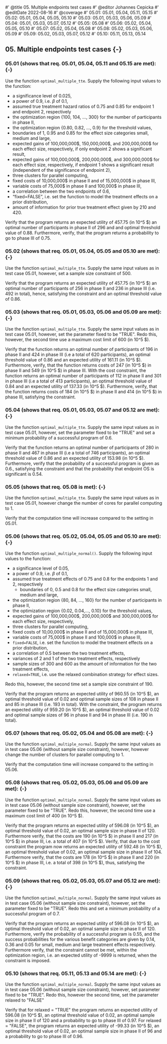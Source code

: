 #' @title 05. Multiple endpoints test cases
#' @editor Johannes Cepicka
#' @editDate 2022-08-16
#' @coverage
#' 05.01: 05.01, 05.04, 05.11, 05.15
#' 05.02: 05.01, 05.04, 05.05, 05.10
#' 05.03: 05.01, 05.03, 05.06, 05.09
#' 05.04: 05.01, 05.03, 05.07, 05.12
#' 05.05: 05.08
#' 05.06: 05.02, 05.04, 05.05, 05.10
#' 05.07: 05.02, 05.04, 05.08
#' 05.08: 05.02, 05.03, 05.06, 05.09
#' 05.09: 05.02, 05.03, 05.07, 05.12
#' 05.10: 05.11, 05.13, 05.14


##  05. Multiple endpoints test cases {-}

### 05.01 (shows that req. 05.01, 05.04, 05.11 and 05.15 are met): {-}
Use the function `optimal_multiple_tte`. Supply the following input values to the function:

  * a significance level of 0.025,
  * a power of 0.9, i.e. $\beta$ of 0.1,
  * assumed true treatment hazard ratios of 0.75 and 0.85 for endpoint 1 and endpoint 2, respectively
  * the optimization region {100, 104, …, 300} for the number of participants in phase II,
  * the optimization region {0.80, 0.82, ..., 0.9} for the threshold values,
  * boundaries of 1, 0.95 and 0.85 for the effect size categories small, medium and large,
  * expected gains of 100,000,000\$, 150,000,000\$, and 200,000,000\$ for each effect size, respectively, if only endpoint 2 shows a significant result,
  * expected gains of 100,000,000\$, 200,000,000\$, and 300,000,000\$ for each effect size, respectively, if endpoint 1 shows a significant result (independent of the significance of endpoint 2),
  * three clusters for parallel computing,
  * fixed costs of 10,000,000\$ in phase II and of 15,000,000\$ in phase III,
  * variable costs of 75,000\$ in phase II and 100,000\$ in phase III,
  * a correlation between the two endpoints of 0.6,
  * “fixed=FALSE”, i.e. set the function to model the treatment effects on a prior distribution,
  * amount of information for prior true treatment effect given by 210 and 420.
  
Verify that the program returns an expected utility of 457.75 (in 10^5 \$) an optimal number of participants in phase II of 296 and and optimal threshold value of 0.88. Furthermore, verify, that the program returns a probability to go to phase III of 0.75.

### 05.02 (shows that req. 05.01, 05.04, 05.05 and 05.10 are met): {-}
Use the function `optimal_multiple_tte`. Supply the same input values as in test case 05.01, however, set a sample size constraint of 500.

Verify that the program returns an expected utility of 457.75 (in 10^5 \$) an optimal number of participants of 256 in phase II and 236 in phase III (i.e. 492 in total), hence, satisfying the constraint and an optimal threshold value of 0.86. 

### 05.03 (shows that req. 05.01, 05.03, 05.06 and 05.09 are met): {-}
Use the function `optimal_multiple_tte`. Supply the same input values as in test case 05.01, however, set the parameter fixed to be "TRUE". Redo this, however, the second time use a maximum cost limit of 600 (in 10^5 \$).

Verify that the function returns an optimal number of participants of 196 in phase II and 424 in phase III (i.e a total of 620 participants), an optimal threshold value of 0.86 and an expected utility of 161.11 (in 10^5 \$). Furthermore, verify, that the function returns costs of 247 (in 10^5 \$) in phase II and 549 (in 10^5 \$) in phase III.
With the cost constraint, the function returns an optimal number of participants of 112 in phase II and 301 in phase III (i.e a total of 413 participants), an optimal threshold value of 0.84 and an expected utility of 137.33 (in 10^5 \$). Furthermore, verify, that the function returns costs of 184 (in 10^5 \$) in phase II and 414 (in 10^5 \$) in phase III, satisfying the constraint.

### 05.04 (shows that req. 05.01, 05.03, 05.07 and 05.12 are met): {-}
Use the function `optimal_multiple_tte`. Supply the same input values as in test case 05.01, however, set the parameter fixed to be "TRUE" and set a minimum probability of a successful program of 0.6. 

Verify that the function returns an optimal number of participants of 280 in phase II and 467 in phase III (i.e a total of 746 participants), an optimal threshold value of 0.86 and an expected utility of 153.98 (in 10^5 \$). Furthermore, verify that the probability of a successful program is given as 0.6., satisfying the constraint and that the probability that endpoint OS is significant is 0.54.

### 05.05 (shows that req. 05.08 is met): {-}
Use the function `optimal_multiple_tte`. Supply the same input values as in test case 05.01, however change the number of cores for parallel computing to 1.

Verify that the computation time will increase compared to the setting in 05.01.

### 05.06 (shows that req. 05.02, 05.04, 05.05 and 05.10 are met): {-}
Use the function `optimal_multiple_normal()`. Supply the following input values to the function:

  * a significance level of 0.05,
  * a power of 0.9, i.e. $\beta$ of 0.1,
  * assumed true treatment effects of 0.75 and 0.8 for the endpoints 1 and 2, respectively
    * boundaries of 0, 0.5 and 0.8 for the effect size categories small, medium and large,
  * the optimization region {80, 84, …, 160} for the number of participants in phase II,
  * the optimization region {0.02, 0.04,…, 0.10} for the threshold values,
  * expected gains of 100,000,000\$, 200,000,000\$ and 300,000,000\$ for each effect size, respectively,
  * three clusters for parallel computing,
  * fixed costs of 10,00,000\$ in phase II and of 15,000,000\$ in phase III,
  * variable costs of 75,000\$ in phase II and 100,000\$ in phase III,
  * `fixed=FALSE`, i.e. set the function to model the treatment effects on a prior distribution,
  * a correlation of 0.5 between the two treatment effects,
  * variances of 2 and 1 of the two treatment effects, respectively
  * sample sizes of 300 and 600 as the amount of information for the two treatment effects,
  * `relaxed=TRUE`, i.e. use the relaxed combination strategy for effect sizes.

Redo this, however, the second time set a sample size constraint of 190.
  
Verify that the program returns an expected utility of 960.55 (in 10^5 \$), an optimal threshold value of 0.02 and optimal sample sizes of 108 in phase II and 85 in phase III (i.e. 193 in total). 
With the constraint, the program returns an expected utility of 959.20 (in 10^5 \$), an optimal threshold value of 0.02 and optimal sample sizes of 96 in phase II and 94 in phase III (i.e. 190 in total).

### 05.07 (shows that req. 05.02, 05.04 and 05.08 are met): {-}
Use the function `optimal_multiple_normal`. Supply the same input values as in test case 05.06 (without sample size constraint), however, however change the number of clusters for parallel computing to 1. 

Verify that the computation time will increase compared to the setting in 05.06.

### 05.08 (shows that req. 05.02, 05.03, 05.06 and 05.09 are met): {-}
Use the function `optimal_multiple_normal`. Supply the same input values as in test case 05.06 (without sample size constraint), however, set the parameter fixed to be "TRUE". Redo this, however, the second time use a maximum cost limit of 400 (in 10^5 \$).

Verify that the program returns an expected utility of 596.08 (in 10^5 \$), an optimal threshold value of 0.02, an optimal sample size in phase II of 120. Furthermore verify, that the costs are 190 (in 10^5 \$) in phase II and 217 (in 10^5 \$) in phase III, i.e. a total of 407 (in 10^5 \$).
Verify, that due to the cost constraint the program now returns an expected utility of 592.48 (in 10^5 \$), an optimal threshold value of 0.02, an optimal sample size in phase II of 104. Furthermore verify, that the costs are 178 (in 10^5 \$) in phase II and 220 (in 10^5 \$) in phase III, i.e. a total of 398 (in 10^5 \$), thus, satisfying the constraint.

### 05.09 (shows that req. 05.02, 05.03, 05.07 and 05.12 are met): {-}
Use the function `optimal_multiple_normal`. Supply the same input values as in test case 05.06 (without sample size constraint), however, set the parameter fixed to be "TRUE". Redo this and set a minimum probability of a successful program of 0.7. 

Verify that the program returns an expected utility of 596.08 (in 10^5 \$), an optimal threshold value of 0.02, an optimal sample size in phase II of 120. Furthermore, verify the probability of a successful program is 0.55, and the success probabilities for the various benefit categories are given by 0.14, 0.36 and 0.05 for small, medium and large treatment effects respectively. 
Furthermore verify, that the constraint cannot be met, within the optimization region, i.e. an expected utility of -9999 is returned, when the constraint is imposed.

### 05.10 (shows that req. 05.11, 05.13 and 05.14 are met): {-}
Use the function `optimal_multiple_normal`. Supply the same input values as in test case 05.06 (without sample size constraint), however, set parameter fixed to be "TRUE". Redo this, however the second time, set the parameter relaxed to "FALSE"

Verify that for relaxed = "TRUE" the program returns an expected utility of 596.08 (in 10^5 \$), an optimal threshold value of 0.02, an optimal sample size in phase II of 120 and a probability to go to phase III of 0.97.
For relaxed = "FALSE", the program returns an expected utility of -99.33 (in 10^5 \$), an optimal threshold value of 0.02, an optimal sample size in phase II of 96 and a probability to go to phase III of 0.96.
